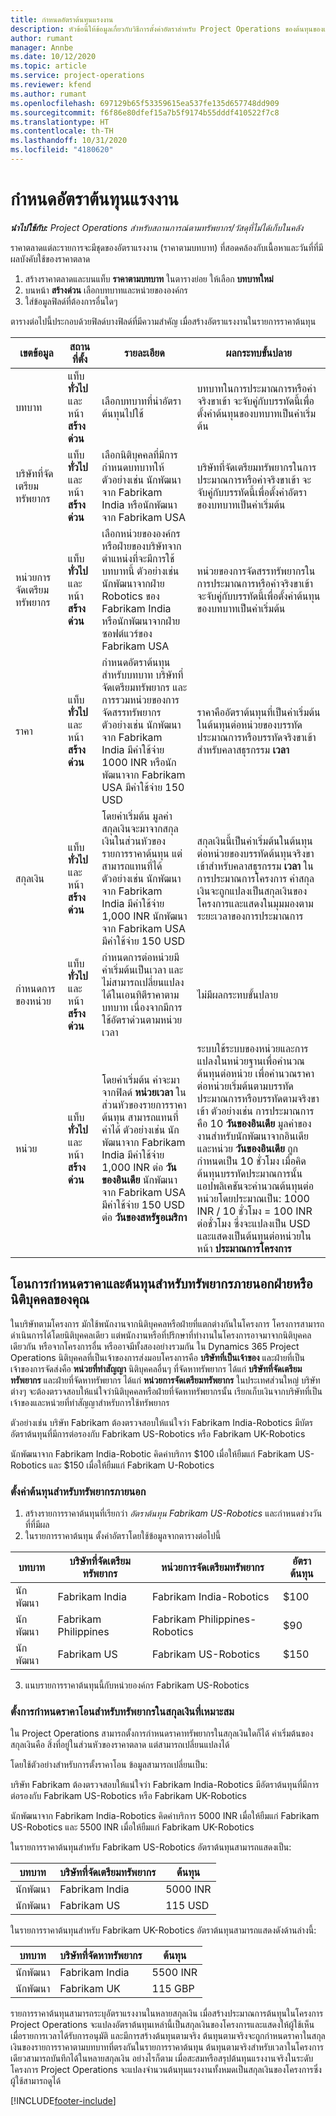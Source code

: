 ```yaml
---
title: กำหนดอัตราต้นทุนแรงงาน
description: หัวข้อนี้ให้ข้อมูลเกี่ยวกับวิธีการตั้งค่าอัตราสำหรับ Project Operations ของต้นทุนของแรงงาน
author: rumant
manager: Annbe
ms.date: 10/12/2020
ms.topic: article
ms.service: project-operations
ms.reviewer: kfend
ms.author: rumant
ms.openlocfilehash: 697129b65f53359615ea537fe135d657748dd909
ms.sourcegitcommit: f6f86e80dfef15a7b5f9174b55dddf410522f7c8
ms.translationtype: HT
ms.contentlocale: th-TH
ms.lasthandoff: 10/31/2020
ms.locfileid: "4180620"
---
```

# <a name="set-up-labor-cost-rates"></a>กำหนดอัตราต้นทุนแรงงาน

_**นำไปใช้กับ:** Project Operations สำหรับสถานการณ์ตามทรัพยากร/วัสดุที่ไม่ได้เก็บในคลัง_


ราคาตลาดแต่ละรายการจะมีชุดของอัตราแรงงาน (ราคาตามบทบาท) ที่สอดคล้องกับเนื้อหาและวันที่ที่มีผลบังคับใช้ของราคาตลาด

1. สร้างราคาตลาดและบนแท็บ **ราคาตามบทบาท** ในตารางย่อย ให้เลือก **บทบาทใหม่**
2. บนหน้า **สร้างด่วน** เลือกบทบาทและหน่วยขององค์กร
3. ใส่ข้อมูลฟิลด์ที่ต้องการอื่นใดๆ

ตารางต่อไปนี้ประกอบด้วยฟิลด์บางฟิลด์ที่มีความสำคัญ เมื่อสร้างอัตราแรงงานในรายการราคาต้นทุน

| เขตข้อมูล | สถานที่ตั้ง | รายละเอียด | ผลกระทบขั้นปลาย |
| --- | --- | --- | --- |
| บทบาท | แท็บ **ทั่วไป** และหน้า **สร้างด่วน** | เลือกบทบาทที่นำอัตราต้นทุนไปใช้ | บทบาทในการประมาณการหรือค่าจริงขาเข้า จะจับคู่กับบรรทัดนี้เพื่อตั้งค่าต้นทุนของบทบาทเป็นค่าเริ่มต้น |
| บริษัทที่จัดเตรียมทรัพยากร | แท็บ **ทั่วไป** และหน้า **สร้างด่วน** | เลือกนิติบุคคลที่มีการกำหนดบทบาทให้ ตัวอย่างเช่น นักพัฒนาจาก Fabrikam India หรือนักพัฒนาจาก Fabrikam USA | บริษัทที่จัดเตรียมทรัพยากรในการประมาณการหรือค่าจริงขาเข้า จะจับคู่กับบรรทัดนี้เพื่อตั้งค่าอัตราของบทบาทเป็นค่าเริ่มต้น |
| หน่วยการจัดเตรียมทรัพยากร | แท็บ **ทั่วไป** และหน้า **สร้างด่วน** | เลือกหน่วยขององค์กรหรือฝ่ายของบริษัทจากตำแหน่งที่จะมีการใช้บทบาทนี้ ตัวอย่างเช่น นักพัฒนาจากฝ่าย Robotics ของ Fabrikam India หรือนักพัฒนาจากฝ่ายซอฟต์แวร์ของ Fabrikam USA | หน่วยของการจัดสรรทรัพยากรในการประมาณการหรือค่าจริงขาเข้า จะจับคู่กับบรรทัดนี้เพื่อตั้งค่าต้นทุนของบทบาทเป็นค่าเริ่มต้น |
| ราคา | แท็บ **ทั่วไป** และหน้า **สร้างด่วน** | กำหนดอัตราต้นทุนสำหรับบทบาท บริษัทที่จัดเตรียมทรัพยากร และการรวมหน่วยของการจัดสรรทรัพยากร ตัวอย่างเช่น นักพัฒนาจาก Fabrikam India มีค่าใช้จ่าย 1000 INR หรือนักพัฒนาจาก Fabrikam USA มีค่าใช้จ่าย 150 USD | ราคาคืออัตราต้นทุนที่เป็นค่าเริ่มต้นในต้นทุนต่อหน่วยของบรรทัดประมาณการหรือบรรทัดจริงขาเข้าสำหรับคลาสธุรกรรม **เวลา** |
| สกุลเงิน | แท็บ **ทั่วไป** และหน้า **สร้างด่วน** | โดยค่าเริ่มต้น มูลค่าสกุลเงินจะมาจากสกุลเงินในส่วนหัวของรายการราคาต้นทุน แต่สามารถแทนที่ได้ ตัวอย่างเช่น นักพัฒนาจาก Fabrikam India มีค่าใช้จ่าย 1,000 INR นักพัฒนาจาก Fabrikam USA มีค่าใช้จ่าย 150 USD | สกุลเงินนี้เป็นค่าเริ่มต้นในต้นทุนต่อหน่วยของบรรทัดต้นทุนจริงขาเข้าสำหรับคลาสธุรกรรม **เวลา** ในการประมาณการโครงการ ค่าสกุลเงินจะถูกแปลงเป็นสกุลเงินของโครงการและแสดงในมุมมองตามระยะเวลาของการประมาณการ |
| กำหนดการของหน่วย | แท็บ **ทั่วไป** และหน้า **สร้างด่วน** | กำหนดการต่อหน่วยมีค่าเริ่มต้นเป็นเวลา และไม่สามารถเปลี่ยนแปลงได้ในเอนทิตีราคาตามบทบาท เนื่องจากมีการใช้อัตราด่วนตามหน่วยเวลา | ไม่มีผลกระทบขั้นปลาย |
| หน่วย | แท็บ **ทั่วไป** และหน้า **สร้างด่วน** | โดยค่าเริ่มต้น ค่าจะมาจากฟิลด์ **หน่วยเวลา** ในส่วนหัวของรายการราคาต้นทุน สามารถแทนที่ค่าได้ ตัวอย่างเช่น นักพัฒนาจาก Fabrikam India มีค่าใช้จ่าย 1,000 INR ต่อ **วันของอินเดีย** นักพัฒนาจาก Fabrikam USA มีค่าใช้จ่าย 150 USD ต่อ **วันของสหรัฐอเมริกา** | ระบบใช้ระบบของหน่วยและการแปลงในหน่วยฐานเพื่อคำนวณต้นทุนต่อหน่วย เพื่อคำนวณราคาต่อหน่วยเริ่มต้นตามบรรทัดประมาณการหรือบรรทัดตามจริงขาเข้า ตัวอย่างเช่น การประมาณการคือ 10 **วันของอินเดีย** มูลค่าของงานสำหรับนักพัฒนาจากอินเดีย และหน่วย **วันของอินเดีย** ถูกกำหนดเป็น 10 ชั่วโมง เมื่อคิดต้นทุนบรรทัดประมาณการนั้น แอปพลิเคชันจะคำนวณต้นทุนต่อหน่วยโดยประมาณเป็น: 1000 INR / 10 ชั่วโมง = 100 INR ต่อชั่วโมง ซึ่งจะแปลงเป็น USD และแสดงเป็นต้นทุนต่อหน่วยในหน้า **ประมาณการโครงการ** |

## <a name="transfer-pricing-and-costs-for-resources-outside-of-your-division-or-legal-entity"></a>โอนการกำหนดราคาและต้นทุนสำหรับทรัพยากรภายนอกฝ่ายหรือนิติบุคคลของคุณ

ในบริษัทตามโครงการ มักใช้พนักงานจากนิติบุคคลหรือฝ่ายที่แตกต่างกันในโครงการ โครงการสามารถดำเนินการได้โดยนิติบุคคลเดียว แต่พนักงานหรือที่ปรึกษาที่ทำงานในโครงการอาจมาจากนิติบุคคลเดียวกัน หรือจากโครงการอื่น หรืออาจมีทั้งสองอย่างรวมกัน ใน Dynamics 365 Project Operations นิติบุคคลที่เป็นเจ้าของการส่งมอบโครงการคือ **บริษัทที่เป็นเจ้าของ** และฝ่ายที่เป็นเจ้าของการจัดส่งคือ **หน่วยที่ทำสัญญา** นิติบุคคลอื่นๆ ที่จัดหาทรัพยากร ได้แก่ **บริษัทที่จัดเตรียมทรัพยากร** และฝ่ายที่จัดหาทรัพยากร ได้แก่ **หน่วยการจัดเตรียมทรัพยากร** ในประเทศส่วนใหญ่ บริษัทต่างๆ จะต้องตรวจสอบให้แน่ใจว่านิติบุคคลหรือฝ่ายที่จัดหาทรัพยากรนั้น เรียกเก็บเงินจากบริษัทที่เป็นเจ้าของและหน่วยที่ทำสัญญาสำหรับการใช้ทรัพยากร

ตัวอย่างเช่น บริษัท Fabrikam ต้องตรวจสอบให้แน่ใจว่า Fabrikam India-Robotics มีบัตรอัตราต้นทุนที่มีการต่อรองกับ Fabrikam US-Robotics หรือ Fabrikam UK-Robotics

นักพัฒนาจาก Fabrikam India-Robotic คิดค่าบริการ $100 เมื่อให้ยืมแก่ Fabrikam US-Robotics และ $150 เมื่อให้ยืมแก่ Fabrikam U-Robotics

### <a name="set-up-costs-for-outside-resources"></a>ตั้งค่าต้นทุนสำหรับทรัพยากรภายนอก

1. สร้างรายการราคาต้นทุนที่เรียกว่า *อัตราต้นทุน Fabrikam US-Robotics* และกำหนดช่วงวันที่ที่มีผล
2. ในรายการราคาต้นทุน ตั้งค่าอัตราโดยใช้ข้อมูลจากตารางต่อไปนี้ 

| บทบาท | บริษัทที่จัดเตรียมทรัพยากร | หน่วยการจัดเตรียมทรัพยากร | อัตราต้นทุน |
| --- | --- | --- | --- |
| นักพัฒนา | Fabrikam India | Fabrikam India-Robotics | $100 |
| นักพัฒนา | Fabrikam Philippines | Fabrikam Philippines-Robotics | $90 |
| นักพัฒนา | Fabrikam US | Fabrikam US-Robotics | $150 |

3. แนบรายการราคาต้นทุนนี้กับหน่วยองค์กร Fabrikam US-Robotics

### <a name="set-up-transfer-pricing-for-a-resource-in-the-appropriate-currency"></a>ตั้งการกำหนดราคาโอนสำหรับทรัพยากรในสกุลเงินที่เหมาะสม 

ใน Project Operations สามารถตั้งการกำหนดราคาทรัพยากรในสกุลเงินใดก็ได้ ค่าเริ่มต้นของสกุลเงินคือ สิ่งที่อยู่ในส่วนหัวของราคาตลาด แต่สามารถเปลี่ยนแปลงได้

โดยใช้ตัวอย่างสำหรับการตั้งราคาโอน ข้อมูลสามารถเปลี่ยนเป็น:

บริษัท Fabrikam ต้องตรวจสอบให้แน่ใจว่า Fabrikam India-Robotics มีอัตราต้นทุนที่มีการต่อรองกับ Fabrikam US-Robotics หรือ Fabrikam UK-Robotics

นักพัฒนาจาก Fabrikam India-Robotics คิดค่าบริการ 5000 INR เมื่อให้ยืมแก่ Fabrikam US-Robotics และ 5500 INR เมื่อให้ยืมแก่ Fabrikam UK-Robotics

ในรายการราคาต้นทุนสำหรับ Fabrikam US-Robotics อัตราต้นทุนสามารถแสดงเป็น:

| บทบาท | บริษัทที่จัดเตรียมทรัพยากร | ต้นทุน |
| --- | --- | --- |
| นักพัฒนา | Fabrikam India | 5000 INR |
| นักพัฒนา | Fabrikam US | 115 USD |

ในรายการราคาต้นทุนสำหรับ Fabrikam UK-Robotics อัตราต้นทุนสามารถแสดงดังด้านล่างนี้:

| บทบาท | บริษัทที่จัดหาทรัพยากร | ต้นทุน |
| --- | --- | --- |
| นักพัฒนา | Fabrikam India | 5500 INR |
| นักพัฒนา | Fabrikam UK | 115 GBP |

รายการราคาต้นทุนสามารถระบุอัตราแรงงานในหลายสกุลเงิน เมื่อสร้างประมาณการต้นทุนในโครงการ Project Operations จะแปลงอัตราต้นทุนเหล่านี้เป็นสกุลเงินของโครงการและแสดงให้ผู้ใช้เห็น เมื่อรายการเวลาได้รับการอนุมัติ และมีการสร้างต้นทุนตามจริง ต้นทุนตามจริงจะถูกกำหนดราคาในสกุลเงินของรายการราคาตามบทบาทที่ตรงกันในรายการราคาต้นทุน ต้นทุนตามจริงสำหรับเวลาในโครงการเดียวสามารถบันทึกได้ในหลายสกุลเงิน อย่างไรก็ตาม เมื่อสะสมหรือสรุปต้นทุนแรงงานจริงในระดับโครงการ Project Operations จะแปลงจำนวนต้นทุนแรงงานทั้งหมดเป็นสกุลเงินของโครงการซึ่งผู้ใช้สามารถดูได้


[!INCLUDE[footer-include](../includes/footer-banner.md)]
